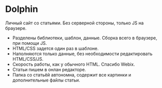 # Dolphin
Личный сайт со статьями. Без серверной стороны, только JS на браузере. 
- Разделены библиотеки, шаблон, данные. Сборка всего в браузере, при помощи JS. 
- HTML/CSS задется один раз в шаблоне.
- Наполняются только данные, без необходимости редактировать HTML/CSS/JS.
- Скорость работы, как у обычного HTML. Спасибо Webix.
- Статьи пишем в онлан редакторе.
- Папка со статьёй автономна, содержит все картинки и дополнительные файлы статьи.
